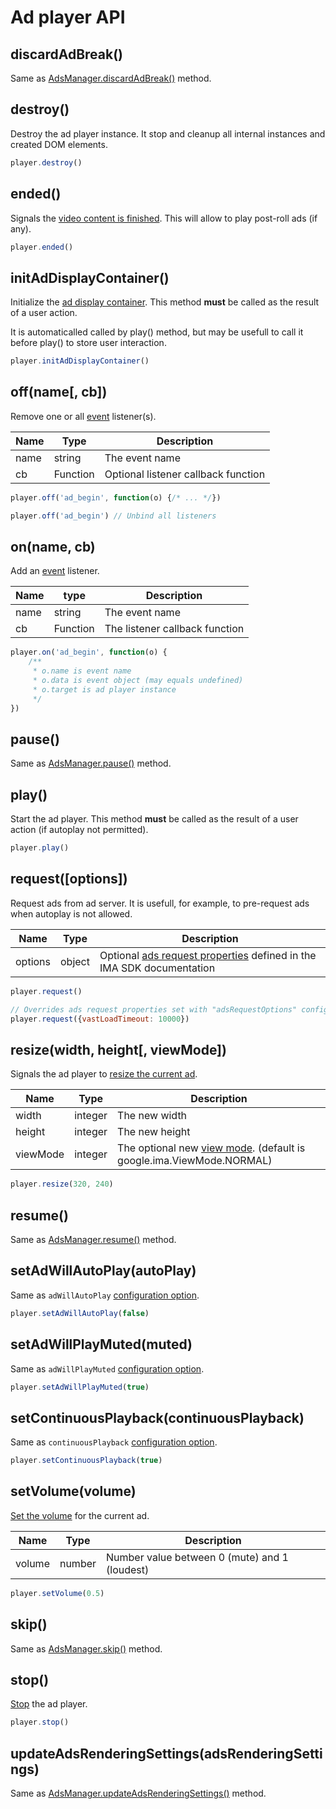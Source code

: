 # Ad player API

## discardAdBreak()

Same as [AdsManager.discardAdBreak()](https://developers.google.com/interactive-media-ads/docs/sdks/html5/v3/reference/js/ima.AdsManager#discardAdBreak) method.

## destroy()

Destroy the ad player instance. It stop and cleanup all internal instances and created DOM elements.

```javascript
player.destroy()
```

## ended()

Signals the [video content is finished](https://developers.google.com/interactive-media-ads/docs/sdks/html5/v3/reference/js/ima.AdsLoader#contentComplete). This will allow to play post-roll ads (if any).

```javascript
player.ended()
```

## initAdDisplayContainer()

Initialize the [ad display container](https://developers.google.com/interactive-media-ads/docs/sdks/html5/v3/reference/js/ima.AdDisplayContainer#initialize). This method __must__ be called as the result of a user action.

It is automaticalled called by play() method, but may be usefull to call it before play() to store user interaction.

```javascript
player.initAdDisplayContainer()
```

## off(name[, cb])

Remove one or all [event](events.md) listener(s).

| Name | Type | Description |
| ---  | --- | --- |
| name | string | The event name |
| cb | Function | Optional listener callback function |

```javascript
player.off('ad_begin', function(o) {/* ... */})

player.off('ad_begin') // Unbind all listeners
```

## on(name, cb)

Add an [event](events.md) listener.

| Name | type | Description |
| ---  | --- | --- |
| name | string | The event name |
| cb | Function | The listener callback function |

```javascript
player.on('ad_begin', function(o) {
    /**
     * o.name is event name
     * o.data is event object (may equals undefined)
     * o.target is ad player instance
     */
})
```

## pause()

Same as [AdsManager.pause()](https://developers.google.com/interactive-media-ads/docs/sdks/html5/v3/reference/js/ima.AdsManager#pause) method.

## play()

Start the ad player. This method __must__ be called as the result of a user action (if autoplay not permitted).

```javascript
player.play()
```

## request([options])

Request ads from ad server. It is usefull, for example, to pre-request ads when autoplay is not allowed.

| Name | Type | Description |
| ---  | --- | --- |
| options | object | Optional [ads request properties](https://developers.google.com/interactive-media-ads/docs/sdks/html5/v3/reference/js/ima.AdsRequest#properties) defined in the IMA SDK documentation |

```javascript
player.request()

// Overrides ads request properties set with "adsRequestOptions" configuration option
player.request({vastLoadTimeout: 10000})
```

## resize(width, height[, viewMode])

Signals the ad player to [resize the current ad](https://developers.google.com/interactive-media-ads/docs/sdks/html5/v3/reference/js/ima.AdsManager#resize).

| Name | Type | Description |
| ---  | --- | --- |
| width | integer | The new width |
| height | integer | The new height |
| viewMode | integer | The optional new [view mode](https://developers.google.com/interactive-media-ads/docs/sdks/html5/v3/reference/js/ima#.ViewMode). (default is google.ima.ViewMode.NORMAL) |

```javascript
player.resize(320, 240)
```

## resume()

Same as [AdsManager.resume()](https://developers.google.com/interactive-media-ads/docs/sdks/html5/v3/reference/js/ima.AdsManager#resume) method.

## setAdWillAutoPlay(autoPlay)

Same as `adWillAutoPlay` [configuration option](config.md).

```javascript
player.setAdWillAutoPlay(false)
```

## setAdWillPlayMuted(muted)

Same as `adWillPlayMuted` [configuration option](config.md).

```javascript
player.setAdWillPlayMuted(true)
```

## setContinuousPlayback(continuousPlayback)

Same as `continuousPlayback` [configuration option](config.md).

```javascript
player.setContinuousPlayback(true)
```

## setVolume(volume)

[Set the volume](https://developers.google.com/interactive-media-ads/docs/sdks/html5/v3/reference/js/ima.AdsManager#setVolume) for the current ad.

| Name | Type | Description |
| ---  | --- | --- |
| volume | number | Number value between 0 (mute) and 1 (loudest) |

```javascript
player.setVolume(0.5)
```

## skip()

Same as [AdsManager.skip()](https://developers.google.com/interactive-media-ads/docs/sdks/html5/v3/reference/js/ima.AdsManager#skip) method.

## stop()

[Stop](https://developers.google.com/interactive-media-ads/docs/sdks/html5/v3/reference/js/ima.AdsManager#stop) the ad player.

```javascript
player.stop()
```

## updateAdsRenderingSettings(adsRenderingSettings)

Same as [AdsManager.updateAdsRenderingSettings()](https://developers.google.com/interactive-media-ads/docs/sdks/html5/v3/reference/js/ima.AdsManager#updateAdsRenderingSettings) method.
